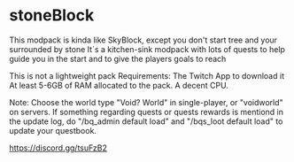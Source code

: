 # stoneBlock

This modpack is kinda like SkyBlock, except you don't start tree and your surrounded by stone
It´s a kitchen-sink modpack with lots of quests to help guide you in the start and to give the players goals to reach

This is not a lightweight pack
Requirements:
The Twitch App to download it
At least 5-6GB of RAM allocated to the pack.
A decent CPU.

Note:
Choose the world type "Void? World" in single-player, or "voidworld" on servers.
If something regarding quests or quests rewards is mentiond in the update log, do "/bq_admin default load" and "/bqs_loot default load" to update your questbook.


https://discord.gg/tsuFzB2
